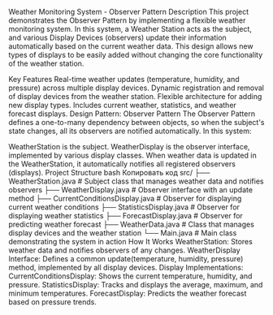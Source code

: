 Weather Monitoring System - Observer Pattern
Description
This project demonstrates the Observer Pattern by implementing a flexible weather monitoring system. In this system, a Weather Station acts as the subject, and various Display Devices (observers) update their information automatically based on the current weather data. This design allows new types of displays to be easily added without changing the core functionality of the weather station.

Key Features
Real-time weather updates (temperature, humidity, and pressure) across multiple display devices.
Dynamic registration and removal of display devices from the weather station.
Flexible architecture for adding new display types.
Includes current weather, statistics, and weather forecast displays.
Design Pattern: Observer Pattern
The Observer Pattern defines a one-to-many dependency between objects, so when the subject's state changes, all its observers are notified automatically. In this system:

WeatherStation is the subject.
WeatherDisplay is the observer interface, implemented by various display classes.
When weather data is updated in the WeatherStation, it automatically notifies all registered observers (displays).
Project Structure
bash
Копировать код
src/
├── WeatherStation.java          # Subject class that manages weather data and notifies observers
├── WeatherDisplay.java          # Observer interface with an update method
├── CurrentConditionsDisplay.java # Observer for displaying current weather conditions
├── StatisticsDisplay.java       # Observer for displaying weather statistics
├── ForecastDisplay.java         # Observer for predicting weather forecast
├── WeatherData.java             # Class that manages display devices and the weather station
└── Main.java                    # Main class demonstrating the system in action
How It Works
WeatherStation: Stores weather data and notifies observers of any changes.
WeatherDisplay Interface: Defines a common update(temperature, humidity, pressure) method, implemented by all display devices.
Display Implementations:
CurrentConditionsDisplay: Shows the current temperature, humidity, and pressure.
StatisticsDisplay: Tracks and displays the average, maximum, and minimum temperatures.
ForecastDisplay: Predicts the weather forecast based on pressure trends.